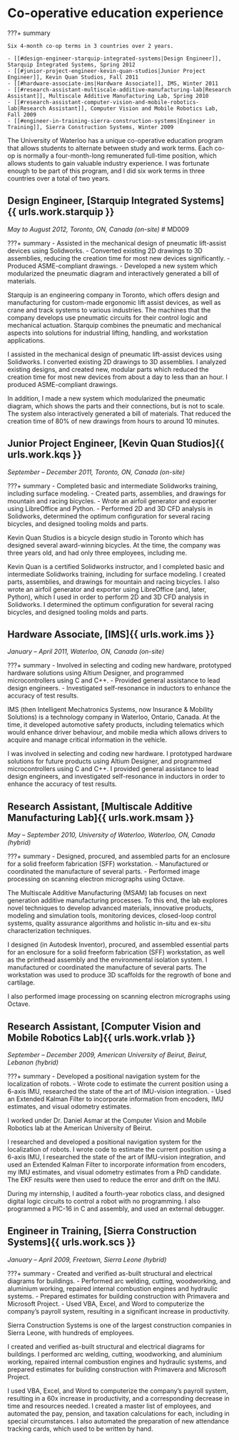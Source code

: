 # Co-operative education experience

???+ summary

    Six 4-month co-op terms in 3 countries over 2 years.

    - [[#design-engineer-starquip-integrated-systems|Design Engineer]], Starquip Integrated Systems, Spring 2012
    - [[#junior-project-engineer-kevin-quan-studios|Junior Project Engineer]], Kevin Quan Studios, Fall 2011
    - [[#hardware-associate-ims|Hardware Associate]], IMS, Winter 2011
    - [[#research-assistant-multiscale-additive-manufacturing-lab|Research Assistant]], Multiscale Additive Manufacturing Lab, Spring 2010
    - [[#research-assistant-computer-vision-and-mobile-robotics-lab|Research Assistant]], Computer Vision and Mobile Robotics Lab, Fall 2009
    - [[#engineer-in-training-sierra-construction-systems|Engineer in Training]], Sierra Construction Systems, Winter 2009

The University of Waterloo has a unique co-operative education program that allows students to alternate between study and work terms.
Each co-op is normally a four-month-long remunerated full-time position, which allows students to gain valuable industry experience.
I was fortunate enough to be part of this program, and I did six work terms in three countries over a total of two years.

## Design Engineer, [Starquip Integrated Systems]{{ urls.work.starquip }}

_May to August 2012, Toronto, ON, Canada (on-site)_  # MD009

???+ summary
    - Assisted in the mechanical design of pneumatic lift-assist devices using Solidworks.
    - Converted existing 2D drawings to 3D assemblies, reducing the creation time for most new devices significantly.
    - Produced ASME-compliant drawings.
    - Developed a new system which modularized the pneumatic diagram and interactively generated a bill of materials.

Starquip is an engineering company in Toronto, which offers design and manufacturing for custom-made ergonomic lift assist devices,
as well as crane and track systems to various industries.
The machines that the company develops use pneumatic circuits for their control logic and mechanical actuation.
Starquip combines the pneumatic and mechanical aspects into solutions for industrial lifting, handling, and workstation applications.

I assisted in the mechanical design of pneumatic lift-assist devices using Solidworks.
I converted existing 2D drawings to 3D assemblies.
I analyzed existing designs, and created new, modular parts which reduced the creation time for most new devices
from about a day to less than an hour.
I produced ASME-compliant drawings.

In addition, I made a new system which modularized the pneumatic diagram, which shows the parts and their connections, but is not to scale.
The system also interactively generated a bill of materials.
That reduced the creation time of 80% of new drawings from hours to around 10 minutes.

## Junior Project Engineer, [Kevin Quan Studios]{{ urls.work.kqs }}

_September &ndash; December 2011,  Toronto, ON, Canada (on-site)_

???+ summary
    - Completed basic and intermediate Solidworks training, including surface modeling.
    - Created parts, assemblies, and drawings for mountain and racing bicycles.
    - Wrote an airfoil generator and exporter using LibreOffice and Python.
    - Performed 2D and 3D CFD analysis in Solidworks, determined the optimum configuration for several racing bicycles, and designed tooling molds and parts.

Kevin Quan Studios is a bicycle design studio in Toronto which has designed several award-winning bicycles.
At the time, the company was three years old, and had only three employees, including me.

Kevin Quan is a certified Solidworks instructor, and I completed basic and intermediate Solidworks training, including for surface modeling.
I created parts, assemblies, and drawings for mountain and racing bicycles.
I also wrote an airfoil generator and exporter using LibreOffice (and, later, Python),
which I used in order to perform 2D and 3D CFD analysis in Solidworks.
I determined the optimum configuration for several racing bicycles, and designed tooling molds and parts.

## Hardware Associate, [IMS]{{ urls.work.ims }}

_January &ndash; April 2011, Waterloo, ON, Canada (on-site)_

???+ summary
    - Involved in selecting and coding new hardware, prototyped hardware solutions using Altium Designer, and programmed microcontrollers using C and C++.
    - Provided general assistance to lead design engineers.
    - Investigated self-resonance in inductors to enhance the accuracy of test results.

IMS (then Intelligent Mechatronics Systems, now Insurance & Mobility Solutions) is a technology company in Waterloo, Ontario, Canada.
At the time, it developed automotive safety products, including telematics which would enhance driver behaviour,
and mobile media which allows drivers to acquire and manage critical information in the vehicle.

I was involved in selecting and coding new hardware.
I prototyped hardware solutions for future products using Altium Designer, and programmed microcontrollers using C and C++.
I provided general assistance to lead design engineers,
and investigated self-resonance in inductors in order to enhance the accuracy of test results.

## Research Assistant, [Multiscale Additive Manufacturing Lab]{{ urls.work.msam }}

_May &ndash; September 2010, University of Waterloo, Waterloo, ON, Canada (hybrid)_

???+ summary
    - Designed, procured, and assembled parts for an enclosure for a solid freeform fabrication (SFF) workstation.
    - Manufactured or coordinated the manufacture of several parts.
    - Performed image processing on scanning electron micrographs using Octave.

The Multiscale Additive Manufacturing (MSAM) lab focuses on next generation additive manufacturing processes.
To this end, the lab explores novel techniques to develop advanced materials, innovative products,
modeling and simulation tools, monitoring devices, closed-loop control systems,
quality assurance algorithms and holistic in-situ and ex-situ characterization techniques.

I designed (in Autodesk Inventor), procured, and assembled essential parts for an enclosure for a solid freeform fabrication (SFF) workstation,
as well as the printhead assembly and the environmental isolation system.
I manufactured or coordinated the manufacture of several parts.
The workstation was used to produce 3D scaffolds for the regrowth of bone and cartilage.

I also performed image processing on scanning electron micrographs using Octave.

## Research Assistant, [Computer Vision and Mobile Robotics Lab]{{ urls.work.vrlab }}

_September &ndash; December 2009, American University of Beirut, Beirut, Lebanon (hybrid)_

???+ summary
    - Developed a positional navigation system for the localization of robots.
    - Wrote code to estimate the current position using a 6-axis IMU, researched the state of the art of IMU-vision integration.
    - Used an Extended Kalman Filter to incorporate information from encoders, IMU estimates, and visual odometry estimates.

I worked under Dr. Daniel Asmar at the Computer Vision and Mobile Robotics lab at the American University of Beirut.

I researched and developed a positional navigation system for the localization of robots.
I wrote code to estimate the current position using a 6-axis IMU, I researched the state of the art of IMU-vision integration,
and used an Extended Kalman Filter to incorporate information from encoders, my IMU estimates,
and visual odometry estimates from a PhD candidate.
The EKF results were then used to reduce the error and drift on the IMU.

During my internship, I audited a fourth-year robotics class, and designed digital logic circuits to control a robot with no programming.
I also programmed a PIC-16 in C and assembly, and used an external debugger.

## Engineer in Training, [Sierra Construction Systems]{{ urls.work.scs }}

_January &ndash; April 2009, Freetown, Sierra Leone (hybrid)_

???+ summary
    - Created and verified as-built structural and electrical diagrams for buildings.
    - Performed arc welding, cutting, woodworking, and aluminium working, repaired internal combustion engines and hydraulic systems.
    - Prepared estimates for building construction with Primavera and Microsoft Project.
    - Used VBA, Excel, and Word to computerize the company’s payroll system, resulting in a significant increase in productivity.

Sierra Construction Systems is one of the largest construction companies in Sierra Leone, with hundreds of employees.

I created and verified as-built structural and electrical diagrams for buildings.
I performed arc welding, cutting, woodworking, and aluminium working, repaired internal combustion engines and hydraulic systems,
and prepared estimates for building construction with Primavera and Microsoft Project.

I used VBA, Excel, and Word to computerize the company’s payroll system, resulting in a 60x increase in productivity,
and a corresponding decrease in time and resources needed.
I created a master list of employees, and automated the pay, pension, and taxation calculations for each, including in special circumstances.
I also automated the preparation of new attendance tracking cards, which used to be written by hand.

